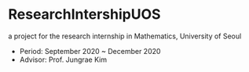 # ResearchIntershipUOS
a project for the research internship in Mathematics, University of Seoul
* Period: September 2020 ~ December 2020
* Advisor: Prof. Jungrae Kim
